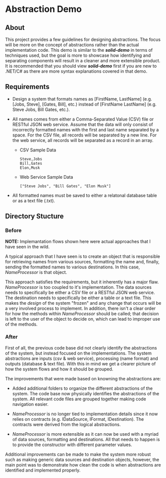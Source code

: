 # Abstraction Demo

## About

This project provides a few guidelines for designing abstractions.  The focus will be more on the concept of abstractions rather than the actual implementation code.  This demo is similar to the **_solid-demo_** in terms of techniques used, but the goal is more to showcase how identifying and separating components will result in a cleaner and more extensible product.  It is recommended that you should view **_solid-demo_** first if you are new to .NET/C# as there are more syntax explanations covered in that demo.

## Requirements

* Design a system that formats names as [FirstName, LastName] (e.g. [Jobs, Steve], [Gates, Bill], etc.) instead of [FirstName LastName] (e.g. Steve Jobs, Bill Gates, etc.).

* All names comes from either a Comma-Separated Value (CSV) file or RESTful JSON web service. Assume that the data will only consist of incorrectly formatted names with the first and last name separated by a space.  For the CSV file, all records will be separated by a new line.  For the web service, all records will be separated as a record in an array.

  * CSV Sample Data

        Steve,Jobs  
        Bill,Gates  
        Elon,Musk  

  * Web Service Sample Data

        ["Steve Jobs", "Bill Gates", "Elon Musk"]

* All formatted names must be saved to either a relatonal database table or as a text file (.txt).

## Directory Stucture

### Before

**NOTE:** Implemantation flows shown here were actual approaches that I have seen in the wild.

A typical approach that I have seen is to create an object that is responsible for retrieving names from various sources, formatting the name and, finally, sending the formatted names to various destinations.  In this case, _NameProcessor_ is that object.

This approach satisfies the requirements, but it inherently has a major flaw.  _NameProcessor_ is too coupled to it's implementation.  The data sources needs to specifically be either a CSV file or a RESTful JSON web service.  The destination needs to specifically be either a table or a text file.  This makes the _design_ of the system "frozen" and any change that occurs will be a very involved process to implement.  In addition, there isn't a clear order for how the methods within _NameProcessor_ should be called; that decision is left to the user of the object to decide on, which can lead to improper use of the methods.

### After

First of all, the previous code base did not clearly identify the abstractions of the system, but instead focused on the implementations.  The system abstractions are inputs (csv & web service), processing (name format) and outputs (database & text file).  With this in mind we get a clearer picture of how the system flows and how it should be grouped.

The improvements that were made based on knowning the abstractions are:

* Added additional folders to organize the different abstractions of the system.  The code base now physically identifies the abstractions of the system.  All relevant code files are grouped together making code navigation easier.

* _NameProcessor_ is no longer tied to implementation details since it now relies on contracts (e.g. IDataSource, IFormat, IDestination).  The contracts were derived from the logical abstractions.

* _NameProcessor_ is more extensible as it can now be used with a myriad of data sources, formatting and destinations.  All that needs to happen is to provide the constructor with different parameter values.

Additional improvements can be made to make the system more robust such as making generic data sources and destination objects, however, the main point was to demonstrate how clean the code is when abstractions are identified and implemented properly.
